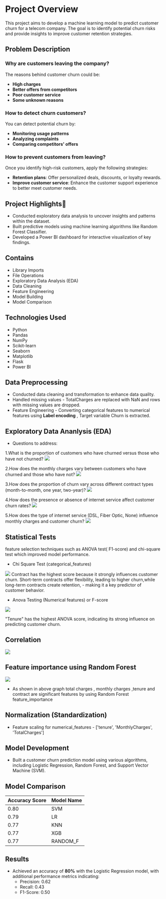 
# Project Overview
This project aims to develop a machine learning model to predict customer churn for a telecom company. The goal is to identify potential churn risks and provide insights to improve customer retention strategies.

## Problem Description 

### Why are customers leaving the company?

The reasons behind customer churn could be:

- **High charges**
- **Better offers from competitors**
- **Poor customer service**
- **Some unknown reasons**

### How to detect churn customers?

You can detect potential churn by:

- **Monitoring usage patterns**
- **Analyzing complaints**
- **Comparing competitors' offers**

### How to prevent customers from leaving?

Once you identify high-risk customers, apply the following strategies:

- **Retention plans**: Offer personalized deals, discounts, or loyalty rewards.
- **Improve customer service**: Enhance the customer support experience to better meet customer needs.


## Project Highlights🚀
- Conducted exploratory data analysis to uncover insights and patterns within the dataset. 
- Built predictive models using machine learning algorithms like Random Forest Classifier.
- Developed a Power BI dashboard for interactive visualization of key findings.

## Contains
- Library Imports
- File Operations
- Exploratory Data Analysis (EDA)
- Data Cleaning
- Feature Engineering
- Model Building
- Model Comparison

## Technologies Used
- Python
- Pandas
- NumPy
- Scikit-learn
- Seaborn
- Matplotlib
- Flask
- Power BI

## Data Preprocessing
- Conducted data cleaning and transformation to enhance data quality.
- Handled missing values - TotalCharges are replaced with NaN and rows with missing values are dropped.
- Feature Engineering - Converting categorical features to numerical features using **Label encoding** , Target variable Churn is extracted.

## Exploratory Data Ananlysis (EDA)
- Questions to address:

1.What is the proportion of customers who have churned versus those who have not churned?
![](https://github.com/user-attachments/assets/7237519f-e4ce-496e-8ce4-be4d3368936f)

2.How does the monthly charges vary between customers who have churned and those who have not?
![](https://github.com/user-attachments/assets/b2dd59bc-12d6-4ba6-ba63-fbaa528ef130)

3.How does the proportion of churn vary across different contract types (month-to-month, one year, two-year)?
![](https://github.com/user-attachments/assets/8191ca47-d518-4e21-b081-537ccb109c03)

4.How does the presence or absence of internet service affect customer churn rates?
![](https://github.com/user-attachments/assets/dbffba34-4a63-4bec-9fc0-6651b521c787)

5.How does the type of internet service (DSL, Fiber Optic, None) influence monthly charges and customer churn?
![](https://github.com/user-attachments/assets/58127f14-2769-4c17-89ad-b19be2de7a3a)


## Statistical Tests 
feature selection techniques such as ANOVA test( F1-score) and chi-square test which improved model performance.
- Chi Square Test (categorical_features)

![](https://github.com/user-attachments/assets/f1526a5d-6210-4fee-b58a-c04ca3ef7a8d)
Contract has the highest score because it strongly influences customer churn. Short-term contracts offer flexibility, leading to higher churn,while long-term contracts create retention, - making it a key predictor of customer behavior.

- Anova Testing (Numerical features) or F-score

![](https://github.com/user-attachments/assets/b550f0cc-084f-436a-82c1-8ea4432ef853)

"Tenure" has the highest ANOVA score, indicating its strong influence on predicting customer churn.

## Correlation 
![](https://github.com/user-attachments/assets/e6b6c0ab-1134-4ec8-98e5-166b1e7c947f)


## Feature importance using Random Forest
![](https://github.com/user-attachments/assets/5f017d25-d6ec-477f-8ca8-b95fe33c50ed)
- As shown in above graph total charges , monthly charges ,tenure and contract are significant features by using Random Forest feature_importance

## Normalization (Standardization)
- Feature scaling for numerical_features - ['tenure', 'MonthlyCharges', 'TotalCharges']

## Model Development
- Built a customer churn prediction model using various algorithms, including Logistic Regression, Random Forest, and Support Vector Machine (SVM).

## Model Comparison
| Accuracy Score | Model Name    |
|----------------|---------------|
| 0.80           | SVM           |
| 0.79           | LR            |
| 0.77           | KNN           |
| 0.77           | XGB           |
| 0.77           | RANDOM_F      |


## Results
- Achieved an accuracy of **80%** with the Logistic Regression model, with additional performance metrics indicating:
  - Precision: 0.62
  - Recall: 0.43
  - F1-Score: 0.50
